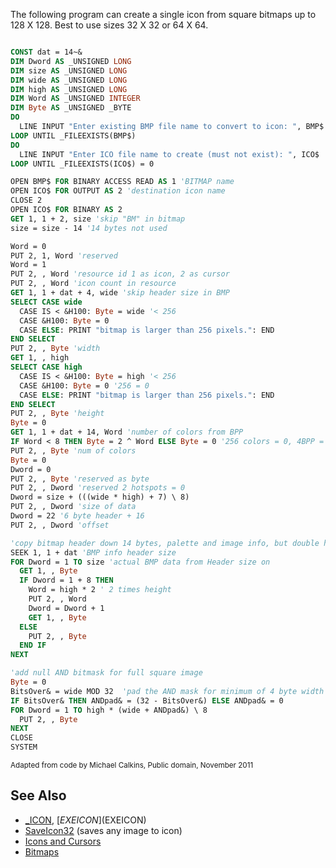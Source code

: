 The following program can create a single icon from square bitmaps up to 128 X 128. Best to use sizes 32 X 32 or 64 X 64.

```vb

CONST dat = 14~&
DIM Dword AS _UNSIGNED LONG
DIM size AS _UNSIGNED LONG
DIM wide AS _UNSIGNED LONG
DIM high AS _UNSIGNED LONG
DIM Word AS _UNSIGNED INTEGER
DIM Byte AS _UNSIGNED _BYTE
DO
  LINE INPUT "Enter existing BMP file name to convert to icon: ", BMP$
LOOP UNTIL _FILEEXISTS(BMP$)
DO
  LINE INPUT "Enter ICO file name to create (must not exist): ", ICO$
LOOP UNTIL _FILEEXISTS(ICO$) = 0

OPEN BMP$ FOR BINARY ACCESS READ AS 1 'BITMAP name
OPEN ICO$ FOR OUTPUT AS 2 'destination icon name
CLOSE 2
OPEN ICO$ FOR BINARY AS 2
GET 1, 1 + 2, size 'skip "BM" in bitmap
size = size - 14 '14 bytes not used

Word = 0
PUT 2, 1, Word 'reserved
Word = 1
PUT 2, , Word 'resource id 1 as icon, 2 as cursor
PUT 2, , Word 'icon count in resource
GET 1, 1 + dat + 4, wide 'skip header size in BMP
SELECT CASE wide
  CASE IS < &H100: Byte = wide '< 256
  CASE &H100: Byte = 0
  CASE ELSE: PRINT "bitmap is larger than 256 pixels.": END
END SELECT
PUT 2, , Byte 'width
GET 1, , high
SELECT CASE high
  CASE IS < &H100: Byte = high '< 256
  CASE &H100: Byte = 0 '256 = 0
  CASE ELSE: PRINT "bitmap is larger than 256 pixels.": END
END SELECT
PUT 2, , Byte 'height
Byte = 0
GET 1, 1 + dat + 14, Word 'number of colors from BPP
IF Word < 8 THEN Byte = 2 ^ Word ELSE Byte = 0 '256 colors = 0, 4BPP = 16
PUT 2, , Byte 'num of colors
Byte = 0
Dword = 0
PUT 2, , Byte 'reserved as byte
PUT 2, , Dword 'reserved 2 hotspots = 0
Dword = size + (((wide * high) + 7) \ 8)
PUT 2, , Dword 'size of data
Dword = 22 '6 byte header + 16
PUT 2, , Dword 'offset

'copy bitmap header down 14 bytes, palette and image info, but double height
SEEK 1, 1 + dat 'BMP info header size
FOR Dword = 1 TO size 'actual BMP data from Header size on
  GET 1, , Byte
  IF Dword = 1 + 8 THEN
    Word = high * 2 ' 2 times height
    PUT 2, , Word
    Dword = Dword + 1
    GET 1, , Byte
  ELSE
    PUT 2, , Byte
  END IF
NEXT

'add null AND bitmask for full square image
Byte = 0
BitsOver& = wide MOD 32  'pad the AND mask for minimum of 4 byte width
IF BitsOver& THEN ANDpad& = (32 - BitsOver&) ELSE ANDpad& = 0
FOR Dword = 1 TO high * (wide + ANDpad&) \ 8
  PUT 2, , Byte
NEXT
CLOSE
SYSTEM

```
<sub>Adapted from code by Michael Calkins, Public domain, November 2011</sub>

## See Also

* [_ICON](_ICON), [$EXEICON]($EXEICON)
* [SaveIcon32](SaveIcon32) (saves any image to icon)
* [Icons and Cursors](Icons-and-Cursors)
* [Bitmaps](Bitmaps)
